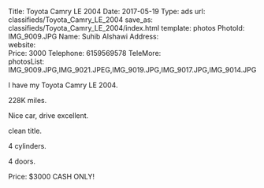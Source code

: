 Title:          Toyota Camry LE 2004
Date:           2017-05-19
Type:           ads
url:            classifieds/Toyota_Camry_LE_2004
save_as:        classifieds/Toyota_Camry_LE_2004/index.html
template:       photos
PhotoId:        IMG_9009.JPG
Name:           Suhib Alshawi
Address:        
website:        
Price:          3000
Telephone:      6159569578
TeleMore:       
photosList:     IMG_9009.JPG,IMG_9021.JPEG,IMG_9019.JPG,IMG_9017.JPG,IMG_9014.JPG

I have my Toyota Camry LE 2004. 

228K miles. 

Nice car, drive excellent. 

clean title. 

4 cylinders. 

4 doors. 

Price: $3000 CASH ONLY!
